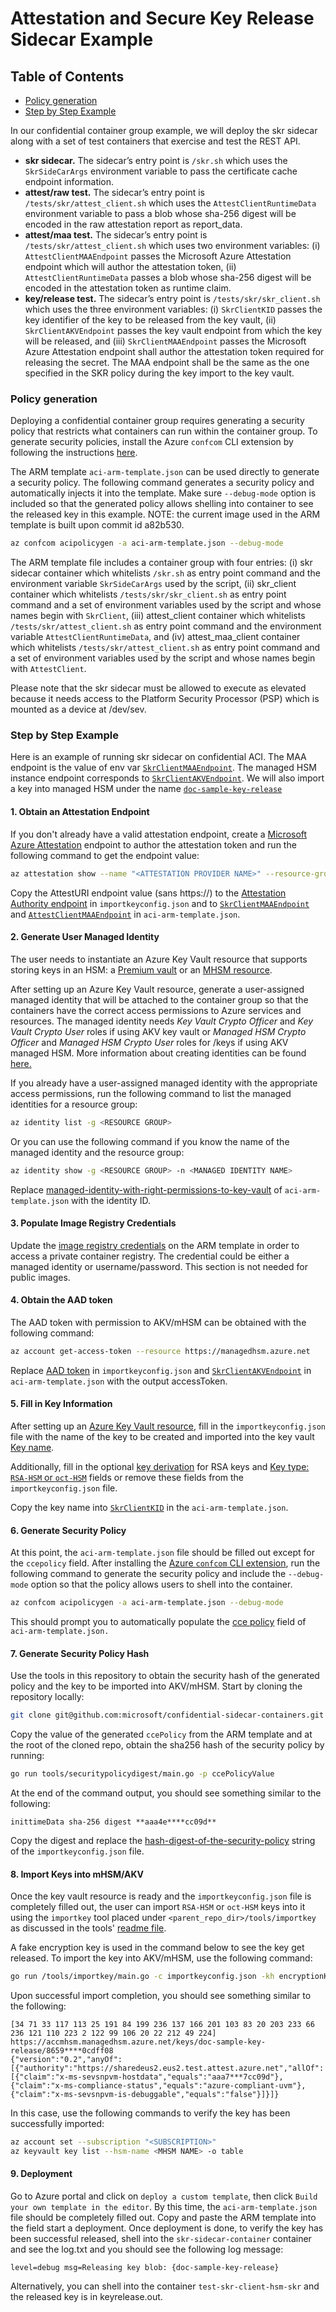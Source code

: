 # Attestation and Secure Key Release Sidecar Example

## Table of Contents

- [Policy generation](#policy-generation)
- [Step by Step Example](#step-by-step-example)

In our confidential container group example, we will deploy the skr sidecar along with a set of test containers that exercise and test the REST API.

- **skr sidecar.** The sidecar’s entry point is `/skr.sh` which uses the `SkrSideCarArgs` environment variable to pass the certificate cache endpoint information.
- **attest/raw test.** The sidecar’s entry point is `/tests/skr/attest_client.sh` which uses the `AttestClientRuntimeData` environment variable to pass a blob whose sha-256 digest will be encoded in the raw attestation report as report_data.
- **attest/maa test.** The sidecar’s entry point is `/tests/skr/attest_client.sh` which uses two environment variables: (i) `AttestClientMAAEndpoint` passes the Microsoft Azure Attestation endpoint which will author the attestation token, (ii) `AttestClientRuntimeData` passes a blob whose sha-256 digest will be encoded in the attestation token as runtime claim.
- **key/release test.** The sidecar’s entry point is `/tests/skr/skr_client.sh` which uses the three environment variables: (i) `SkrClientKID` passes the key identifier of the key to be released from the key vault, (ii) `SkrClientAKVEndpoint` passes the key vault endpoint from which the key will be released, and (iii) `SkrClientMAAEndpoint` passes the Microsoft Azure Attestation endpoint shall author the attestation token required for releasing the secret. The MAA endpoint shall be the same as the one specified in the SKR policy during the key import to the key vault.

### Policy generation

Deploying a confidential container group requires generating a security policy that restricts what containers can run within the container group. To generate security policies, install the Azure `confcom` CLI extension by following the instructions [here](https://github.com/Azure/azure-cli-extensions/tree/main/src/confcom/azext_confcom#microsoft-azure-cli-confcom-extension-examples).  

The ARM template `aci-arm-template.json` can be used directly to generate a security policy. The following command generates a security policy and automatically injects it into the template. Make sure `--debug-mode` option is included so that the generated policy allows shelling into container to see the released key in this example. NOTE: the current image used in the ARM template is built upon commit id a82b530.

```bash
az confcom acipolicygen -a aci-arm-template.json --debug-mode
```

The ARM template file includes a container group with four entries: (i) skr sidecar container which whitelists `/skr.sh` as entry point command and the environment variable `SkrSideCarArgs` used by the script, (ii) skr_client container which whitelists `/tests/skr/skr_client.sh` as entry point command and a set of environment variables used by the script and whose names begin with `SkrClient`, (iii) attest_client container which whitelists `/tests/skr/attest_client.sh` as entry point command and the environment variable `AttestClientRuntimeData`, and (iv) attest_maa_client container which whitelists `/tests/skr/attest_client.sh` as entry point command and a set of environment variables used by the script and whose names begin with `AttestClient`.

Please note that the skr sidecar must be allowed to execute as elevated because it needs access to the Platform Security Processor (PSP) which is mounted as a device at /dev/sev.

### Step by Step Example

Here is an example of running skr sidecar on confidential ACI. The MAA endpoint is the value of env var [`SkrClientMAAEndpoint`](aci-arm-template.json?plain=1#L55).
The managed HSM instance endpoint corresponds to [`SkrClientAKVEndpoint`](aci-arm-template.json?plain=1#L59). We will also import a key into managed HSM under the name [`doc-sample-key-release`](aci-arm-template.json?plain=1#L64)

#### 1. Obtain an Attestation Endpoint

If you don't already have a valid attestation endpoint, create a [Microsoft Azure Attestation](https://learn.microsoft.com/en-us/azure/attestation/overview) endpoint to author the attestation token and run the following command to get the endpoint value:

```bash
az attestation show --name "<ATTESTATION PROVIDER NAME>" --resource-group "<RESOURCE GROUP>"
```

Copy the AttestURI endpoint value (sans https://) to the [Attestation Authority endpoint](importkeyconfig.json#L6) in `importkeyconfig.json` and to [`SkrClientMAAEndpoint`](aci-arm-template.json#L56) and [`AttestClientMAAEndpoint`](aci-arm-template.json#L106) in `aci-arm-template.json`.

#### 2. Generate User Managed Identity

The user needs to instantiate an Azure Key Vault resource that supports storing keys in an HSM: a [Premium vault](https://learn.microsoft.com/en-us/azure/key-vault/general/overview) or an [MHSM resource](https://docs.microsoft.com/en-us/azure/key-vault/managed-hsm/overview).

After setting up an Azure Key Vault resource, generate a user-assigned managed identity that will be attached to the container group so that the containers have the correct access permissions to Azure services and resources. The managed identity needs *Key Vault Crypto Officer* and *Key Vault Crypto User* roles if using AKV key vault or *Managed HSM Crypto Officer* and *Managed HSM Crypto User* roles for /keys if using AKV managed HSM. More information about creating identities can be found [here.](https://docs.microsoft.com/en-us/azure/active-directory/managed-identities-azure-resources/)

If you already have a user-assigned managed identity with the appropriate access permissions, run the following command to list the managed identities for a resource group:

```bash
az identity list -g <RESOURCE GROUP>
```

Or you can use the following command if you know the name of the managed identity and the resource group:

```bash
az identity show -g <RESOURCE GROUP> -n <MANAGED IDENTITY NAME>
```

Replace [managed-identity-with-right-permissions-to-key-vault](aci-arm-template.json#:~:text=%22%3Cmanaged%2Didentity%2Dwith%2Dright%2Dpermissions%2Dto%2Dkey%2Dvault%3E%22) of `aci-arm-template.json` with the identity ID.

#### 3. Populate Image Registry Credentials

Update the [image registry credentials](aci-arm-template.json?plain=1#L123) on the ARM template in order to access a private container registry. The credential could be either a managed identity or username/password. This section is not needed for public images.

#### 4. Obtain the AAD token

The AAD token with permission to AKV/mHSM can be obtained with the following command:

```bash
az account get-access-token --resource https://managedhsm.azure.net
```

Replace [AAD token](importkeyconfig.json#L11) in `importkeyconfig.json` and [`SkrClientAKVEndpoint`](aci-arm-template.json#L60) in `aci-arm-template.json` with the output accessToken.

#### 5. Fill in Key Information

After setting up an [Azure Key Vault resource](#2-generate-user-managed-identity), fill in the `importkeyconfig.json` file with the name of the key to be created and imported into the key vault [Key name](importkeyconfig.json#L3).

Additionally, fill in the optional [key derivation](importkeyconfig.json#L14) for RSA keys and [Key type: `RSA-HSM` or `oct-HSM`](importkeyconfig.json#L4) fields or remove these fields from the `importkeyconfig.json` file.

Copy the key name into [`SkrClientKID`](aci-arm-template.json#L64) in the `aci-arm-template.json`.

#### 6. Generate Security Policy

At this point, the `aci-arm-template.json` file should be filled out except for the `ccepolicy` field. After installing the [Azure `confcom` CLI extension](#policy-generation), run the following command to generate the security policy and include the `--debug-mode` option so that the policy allows users to shell into the container.

```bash
az confcom acipolicygen -a aci-arm-template.json --debug-mode
```

This should prompt you to automatically populate the [cce policy](aci-arm-template.json#L142) field of `aci-arm-template.json.`

#### 7. Generate Security Policy Hash

Use the tools in this repository to obtain the security hash of the generated policy and the key to be imported into AKV/mHSM. Start by cloning the repository locally:

```bash
git clone git@github.com:microsoft/confidential-sidecar-containers.git
```

Copy the value of the generated `ccePolicy` from the ARM template and at the root of the cloned repo, obtain the sha256 hash of the security policy by running:

```bash
go run tools/securitypolicydigest/main.go -p ccePolicyValue
```

At the end of the command output, you should see something similar to the following:

```text
inittimeData sha-256 digest **aaa4e****cc09d**
```

Copy the digest and replace the [hash-digest-of-the-security-policy](importkeyconfig.json#L22) string of the `importkeyconfig.json` file.

#### 8. Import Keys into mHSM/AKV

Once the key vault resource is ready and the `importkeyconfig.json` file is completely filled out, the user can import `RSA-HSM` or `oct-HSM` keys into it using the `importkey` tool placed under `<parent_repo_dir>/tools/importkey` as discussed in the tools' [readme file](https://github.com/microsoft/confidential-sidecar-containers/tree/main/tools/importkey).

A fake encryption key is used in the command below to see the key get released. To import the key into AKV/mHSM, use the following command:

```bash
go run /tools/importkey/main.go -c importkeyconfig.json -kh encryptionKey
```

Upon successful import completion, you should see something similar to the following:

```text
[34 71 33 117 113 25 191 84 199 236 137 166 201 103 83 20 203 233 66 236 121 110 223 2 122 99 106 20 22 212 49 224]
https://accmhsm.managedhsm.azure.net/keys/doc-sample-key-release/8659****0cdff08
{"version":"0.2","anyOf":[{"authority":"https://sharedeus2.eus2.test.attest.azure.net","allOf":[{"claim":"x-ms-sevsnpvm-hostdata","equals":"aaa7***7cc09d"},{"claim":"x-ms-compliance-status","equals":"azure-compliant-uvm"},{"claim":"x-ms-sevsnpvm-is-debuggable","equals":"false"}]}]}
```

In this case, use the following commands to verify the key has been successfully imported:

```bash
az account set --subscription "<SUBSCRIPTION>"
az keyvault key list --hsm-name <MHSM NAME> -o table
```

#### 9. Deployment

Go to Azure portal and click on `deploy a custom template`, then click `Build your own template in the editor`. By this time, the `aci-arm-template.json` file should be completely filled out. Copy and paste the ARM template into the field start a deployment. Once deployment is done, to verify the key has been successful released, shell into the `skr-sidecar-container` container and see the log.txt and you should see the following log message:

```text
level=debug msg=Releasing key blob: {doc-sample-key-release}
```

Alternatively, you can shell into the container `test-skr-client-hsm-skr` and the released key is in keyrelease.out.
